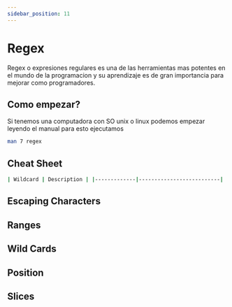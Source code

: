 ```yaml
---
sidebar_position: 11
---
```


# Regex

Regex o expresiones regulares es una de las herramientas mas potentes
en el mundo de la programacion y su aprendizaje es de gran importancia
para mejorar como programadores.

## Como empezar?

Si tenemos una computadora con SO unix o linux podemos empezar leyendo
el manual para esto ejecutamos

```bash
man 7 regex
```

## Cheat Sheet

```bash
| Wildcard | Description | |-------------|--------------------------| | [ ] | List of possible values | | - | Range of values | | . | Any single character | | * | Any number of characters | | ^ | Begining of line | | $ | End of line | | | | Or | | ( ) | Sub-expression or slice | | \ | Escape character |
```

## Escaping Characters

## Ranges

## Wild Cards

## Position

## Slices
